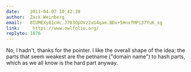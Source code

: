 ```yaml
---
date:    2011-04-07 10:42:39
author:  Zack Weinberg
email:   8IUMEXy81cHc.J703OpOVz2xG4qam.BDx+5HnxfMPi37YuK_sg
link:     https://www.owlfolio.org/
replyto: 1876
---
```


No, I hadn't, thanks for the pointer.  I like the overall shape of the
idea; the parts that seem weakest are the petname ("domain name") to
hash parts, which as we all know is the hard part anyway.

